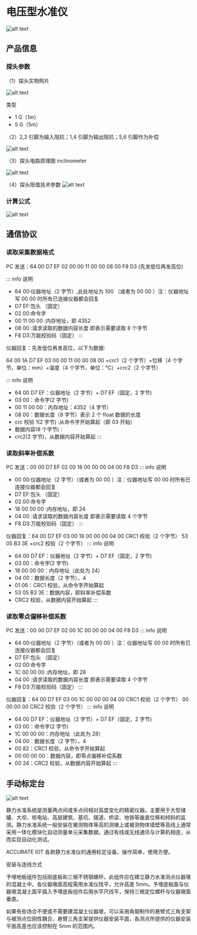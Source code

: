 # 电压型水准仪

![alt text](img/液压式静力水准仪.png)

## 产品信息

### 探头参数

（1）探头实物照片

![alt text](img/image-13.png)

类型

- 1 G（1m）
- 5 G（5m）

（2）2,3 引脚为输入阻抗；1,4 引脚为输出阻抗；5,6 引脚作为补偿

![alt text](img/image-14.png)

（3）探头电路原理图 inclinometer

![alt text](img/image-15.png)

（4）探头阻值技术参数
![alt text](img/image-16.png)

### 计算公式

![alt text](img/水准仪计算公式.png)

## 通信协议

### 读取采集数据格式

PC 发送：64 00 D7 EF 02 00 00 11 00 00 08 00 F8 D3 (先发低位再发高位)

::: info 说明

- 64 00:仪器地址（2 字节）,此处地址为 100 （或者为 00 00 ）注：仪器地址写 00 00 时所有已连接仪器都会回复
- D7 EF:包头 （固定）
- 02 00:命令字
- 00 11 00 00 :内存地址，即 4352
- 08 00 :请求读取的数据内容长度 即表示需要读取 8 个字节
- F8 D3:万能校验码（固定）
  :::

仪器回复：先发低位再发高位，以下为数据:

64 00 1A D7 EF 03 00 00 11 00 00 08 00 +crc1（2 个字节）+位移（4 个字节，单位：mm）+温度（4 个字节，单位：℃）+crc2（2 个字节）

::: info 说明

- 64 00 D7 EF：仪器地址（2 字节）+ D7 EF（固定，2 字节)
- 03 00：命令字(2 字节)
- 00 11 00 00：内存地址：4352（4 字节）
- 08 00：数据长度（8 字节）表示 2 个 float 数据的长度
- crc 校验 1(2 字节) :从命令字开始算起（即 03 开始）
- 数据内容(8 个字节)：
- crc2(2 字节)，从数据内容开始算起
  :::

### 读取斜率补偿系数

PC 发送：00 00 D7 EF 02 00 18 00 00 00 04 00 F8 D3
::: info 说明

- 00 00:仪器地址（2 字节）（或者为 00 00 ）注：仪器地址写 00 00 时所有已连接仪器都会回复
- D7 EF:包头 （固定）
- 02 00:命令字
- 18 00 00 00 :内存地址，即 24
- 04 00 :请求读取的数据内容长度 即表示需要读取 4 个字节
- F8 D3:万能校验码（固定）
  :::

仪器回复：64 00 D7 EF 03 00 18 00 00 00 04 00 CRC1 校验（2 个字节） 53 05 B3 3E +crc2 校验（2 个字节）
::: info 说明

- 64 00 D7 EF：仪器地址（2 字节）+ D7 EF（固定，2 字节)
- 03 00：命令字(2 字节)
- 18 00 00 00：内存地址（此处为 24）
- 04 00：数据长度（2 字节），4
- 01 06：CRC1 校验，从命令字开始算起
- 53 05 B3 3E：数据内容，即斜率补偿系数
- CRC2 校验，从数据内容开始算起
  :::

### 读取零点偏移补偿系数

PC 发送：00 00 D7 EF 02 00 1C 00 00 00 04 00 F8 D3
::: info 说明

- 64 00:仪器地址（2 字节）（或者为 00 00 ）注：仪器地址写 00 00 时所有已连接仪器都会回复
- D7 EF:包头 （固定）
- 02 00:命令字
- 1C 00 00 00 :内存地址，即 28
- 04 00 :请求读取的数据内容长度 即表示需要读取 4 个字节
- F8 D3:万能校验码（固定）
  :::

仪器回复：64 00 D7 EF 03 00 1C 00 00 00 04 00 CRC1 校验（2 个字节） 00 00 00 00 CRC2 校验（2 个字节）
::: info 说明

- 64 00 D7 EF：仪器地址（2 字节）+ D7 EF（固定，2 字节)
- 03 00：命令字(2 字节)
- 1C 00 00 00：内存地址（此处为 28）
- 04 00：数据长度（2 字节），4
- 00 82：CRC1 校验，从命令字开始算起
- 00 00 00 00：数据内容，即零点偏移补偿系数
- 00 24：CRC2 校验，从数据内容开始算起
  :::

## 手动标定台

![alt text](img/image-17.png)

静力水准系统是测量两点间或多点间相对高度变化的精密仪器。主要用于大型储罐、大坝、核电站、高层建筑、基坑、隧道、桥梁、地铁等垂直位移和倾斜的监测。静力水准系统一般安装在被测物体等高的测墩上或被测物体墙壁等高线上通常采用一体化模块化自动测量单元采集数据，通过有线或无线通讯与计算机相连，从而实现自动化测试。

ACCURATE IOT 各款静力水准仪的通用标定设备。操作简单，使用方便。

安装与连线方式

予埋地板组件包括刚底板和三根不锈钢螺杆。此组件应在建立静力水准测点仪器墩的混凝土中。各仪器墩面高程需用水准仪找平，允许高差 5mm。予埋底板面与仪器墩混凝土面平插入予埋底板组件后用水平尺找平，保持三根定位螺杆与仪器墩面垂直。

如果有些场合不便或不需要建混凝土仪器墩，可以采用角钢制作的悬臂式三角支架与被测点位刚性耦合，悬臂三角支架提供仪器安装平面，各测点所提供的仪器安装平面高差也应该控制在 5mm 的范围内。
